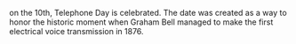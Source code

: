 on the 10th, Telephone Day is celebrated. The date was created as a way to honor the historic moment when Graham Bell managed to make the first electrical voice transmission in 1876.
